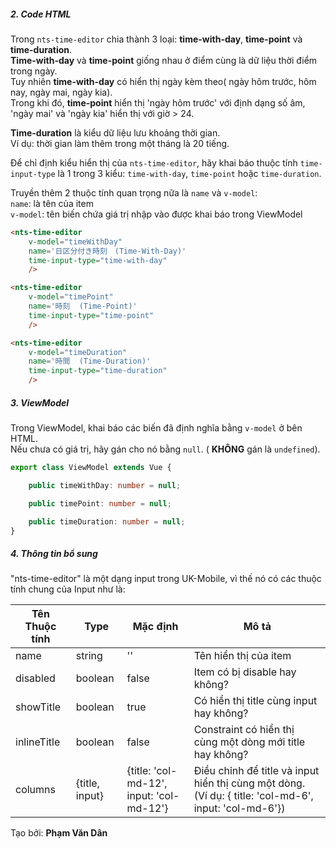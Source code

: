 ##### 2. Code HTML
Trong `nts-time-editor` chia thành 3 loại: **time-with-day**, **time-point** và **time-duration**.  
**Time-with-day** và **time-point** giống nhau ở điểm cùng là dữ liệu thời điểm trong ngày.  
Tuy nhiên **time-with-day** có hiển thị ngày kèm theo( ngày hôm trước, hôm nay, ngày mai, ngày kia).  
Trong khi đó, **time-point** hiển thị 'ngày hôm trước' với định dạng số âm, 'ngày mai' và 'ngày kia' hiển thị với giờ > 24.  
   
**Time-duration** là kiểu dữ liệu lưu khoảng thời gian.   
Ví dụ: thời gian làm thêm trong một tháng là 20 tiếng.  

Để chỉ định kiểu hiển thị của `nts-time-editor`, hãy khai báo thuộc tính `time-input-type` là 1 trong 3 kiểu: `time-with-day`, `time-point` hoặc `time-duration`.
  
Truyền thêm 2 thuộc tính quan trọng nữa là `name` và `v-model`:  
`name`: là tên của item  
`v-model`: tên biến chứa giá trị nhập vào được khai báo trong ViewModel

```html
<nts-time-editor
    v-model="timeWithDay"
    name='日区分付き時刻　(Time-With-Day)'
    time-input-type="time-with-day"
    />

<nts-time-editor
    v-model="timePoint"
    name='時刻  (Time-Point)'
    time-input-type="time-point"
    />

<nts-time-editor
    v-model="timeDuration"
    name='時間  (Time-Duration)'
    time-input-type="time-duration"
    />
```

##### 3. ViewModel
Trong ViewModel, khai báo các biến đã định nghĩa bằng `v-model` ở bên HTML.  
Nếu chưa có giá trị, hãy gán cho nó bằng `null`. ( **KHÔNG** gán là `undefined`).

```typescript
export class ViewModel extends Vue {

    public timeWithDay: number = null;

    public timePoint: number = null;

    public timeDuration: number = null;
}
```

##### 4. Thông tin bổ sung

"nts-time-editor" là một dạng input trong UK-Mobile, vì thế nó có các thuộc tính chung của Input như là: 

| Tên Thuộc tính| Type | Mặc định | Mô tả |
| --------------|------| -------- | ------|
| name | string | '' | Tên hiển thị của item |
| disabled | boolean | false | Item có bị disable hay không? |
| showTitle | boolean | true | Có hiển thị title cùng input hay không? |
| inlineTitle | boolean | false | Constraint có hiển thị cùng một dòng mới title hay không? |
| columns | {title, input} | {title: 'col-md-12', input: 'col-md-12'} | Điều chỉnh để title và input hiển thị cùng một dòng. (Ví dụ: { title: 'col-md-6', input: 'col-md-6'})|
  
Tạo bởi:
**Phạm Văn Dân**